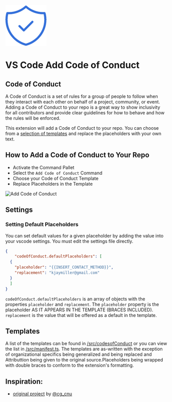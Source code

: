 ![Code of Conduct Icon](/icons/vscode-add-coc.png)

# VS Code Add Code of Conduct

## Code of Conduct
A Code of Conduct is a set of rules for a group of people to follow when they interact with each other on behalf of a project, community, or event. Adding a Code of Conduct to your repo is a great way to show inclusivity for all contributors and provide clear guidelines for how to behave and how the rules will be enforced.

This extension will add a Code of Conduct to your repo. You can choose from a [selection of templates](/src/codesOfConduct/) and replace the placeholders with your own text.

## How to Add a Code of Conduct to Your Repo
- Activate the Command Pallet
- Select the `Add Code of Conduct` Command
- Choose your Code of Conduct Template
- Replace Placeholders in the Template

![Add Code of Conduct](https://kjaymiller.azureedge.net/media/add_covenant-2022-8-2.gif)

## Settings

### Setting Default Placeholders
You can set default values for a given placeholder by adding the value into your vscode settings. You must edit the settings file directly.

```json
{
    "codeOfConduct.defaultPlaceholders": [
  {
    "placeholder": "{{INSERT_CONTACT_METHOD}}",
    "replacement": "kjaymiller@gmail.com"
  }
  ]
}
```

`codeOfConduct.defaultPlaceholders` is an array of objects with the properties `placeholder` and `replacement`. The `placeholder` property is the placeholder AS IT APPEARS IN THE TEMPLATE (BRACES INCLUDED).  `replacement` is the value that will be offered as a default in the template.

## Templates
A list of the templates can be found in [/src/codesofConduct](/src/codesOfConduct/) or you can view the list in [/src/manifest.ts](src/manifest.ts). The templates are as-written with the exception of organizational specifics being generalized and being replaced and Attributtion being given to the original source.Placeholders being wrapped with double braces to conform to the extension's formatting.


## Inspiration:
* [original project](https://github.com/cg-cnu/vscode-add-conduct) by [@cg_cnu](https://github.com/cg-cnu) 


